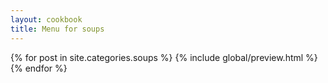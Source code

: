 ```yaml
---
layout: cookbook
title: Menu for soups
---
```

<div class="container">
{% for post in site.categories.soups %}
{% include global/preview.html %}
{% endfor %}
</div>